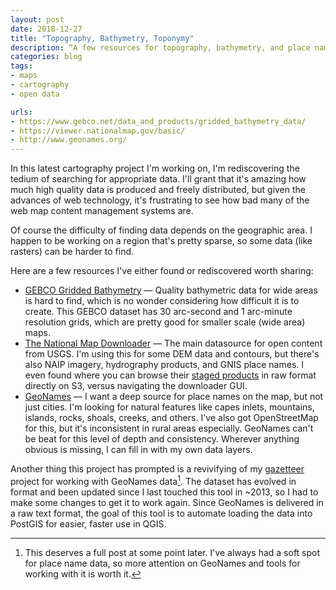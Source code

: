 ```yaml
---
layout: post
date: 2018-12-27
title: "Topography, Bathymetry, Toponymy"
description: “A few resources for topography, bathymetry, and place names in mapping.”
categories: blog
tags:
- maps
- cartography
- open data

urls:
- https://www.gebco.net/data_and_products/gridded_bathymetry_data/
- https://viewer.nationalmap.gov/basic/
- http://www.geonames.org/
---
```


In this latest cartography project I'm working on, I'm rediscovering the tedium of searching for appropriate data. I'll grant that it's amazing how much high quality data is produced and freely distributed, but given the advances of web technology, it's frustrating to see how bad many of the web map content management systems are.

Of course the difficulty of finding data depends on the geographic area. I happen to be working on a region that's pretty sparse, so some data (like rasters) can be harder to find.

Here are a few resources I've either found or rediscovered worth sharing:

* [GEBCO Gridded Bathymetry](https://www.gebco.net/data_and_products/gridded_bathymetry_data/ "GEBCO Bathymetry") — Quality bathymetric data for wide areas is hard to find, which is no wonder considering how difficult it is to create. This GEBCO dataset has 30 arc-second and 1 arc-minute resolution grids, which are pretty good for smaller scale (wide area) maps.
* [The National Map Downloader](https://viewer.nationalmap.gov/basic/ "The National Map Downloader") — The main datasource for open content from USGS. I'm using this for some DEM data and contours, but there's also NAIP imagery, hydrography products, and GNIS place names. I even found where you can browse their [staged products](http://prd-tnm.s3.amazonaws.com/index.html?prefix=StagedProducts/) in raw format directly on S3, versus navigating the downloader GUI.
* [GeoNames](http://www.geonames.org/ "GeoNames") — I want a deep source for place names on the map, but not just cities. I'm looking for natural features like capes inlets, mountains, islands, rocks, shoals, creeks, and others. I've also got OpenStreetMap for this, but it's inconsistent in rural areas especially. GeoNames can't be beat for this level of depth and consistency. Wherever anything obvious is missing, I can fill in with my own data layers.

Another thing this project has prompted is a revivifying of my [gazetteer](https://github.com/colemanm/gazetteer "Gazetteer") project for working with GeoNames data[^gazetteer]. The dataset has evolved in format and been updated since I last touched this tool in ~2013, so I had to make some changes to get it to work again. Since GeoNames is delivered in a raw text format, the goal of this tool is to automate loading the data into PostGIS for easier, faster use in QGIS.

[^gazetteer]: This deserves a full post at some point later. I've always had a soft spot for place name data, so more attention on GeoNames and tools for working with it is worth it.
